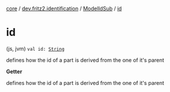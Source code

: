 [core](../../index.md) / [dev.fritz2.identification](../index.md) / [ModelIdSub](index.md) / [id](./id.md)

# id

(js, jvm) `val id: `[`String`](https://kotlinlang.org/api/latest/jvm/stdlib/kotlin/-string/index.html)

defines how the id of a part is derived from the one of it's parent

**Getter**

defines how the id of a part is derived from the one of it's parent

